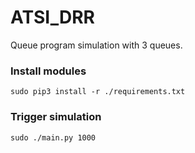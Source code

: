 # ATSI_DRR

Queue program simulation with 3 queues.

### Install modules
```
sudo pip3 install -r ./requirements.txt
```

### Trigger simulation
```
sudo ./main.py 1000
```
